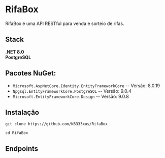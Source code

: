 # RifaBox

RifaBox é uma API RESTful para venda e sorteio de rifas.

## Stack
**.NET 8.0**<br>
**PostgreSQL** <br>

## Pacotes NuGet:
- `Microsoft.AspNetCore.Identity.EntityFrameworkCore` -- Versão: 8.0.19
- `Npgsql.EntityFrameworkCore.PostgreSQL` -- Versão: 9.0.4
- `Microsoft.EntityFrameworkCore.Design` -- Versão: 9.0.8


## Instalação

`git clone https://github.com/N3333xus/RifaBox`

`cd RifaBox`

## Endpoints

